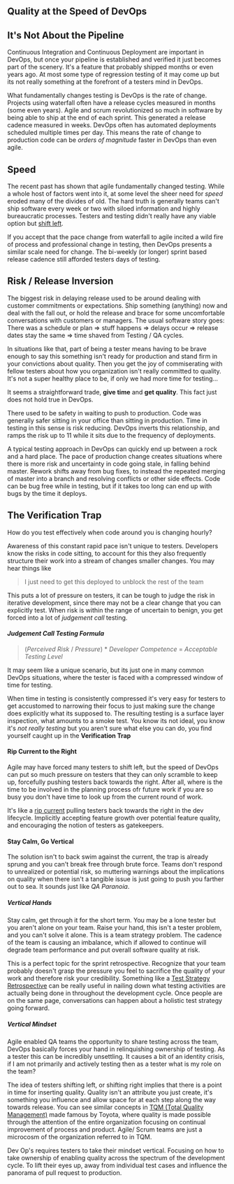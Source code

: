 ## Quality at the Speed of DevOps

## It's Not About the Pipeline

Continuous Integration and Continuous Deployment are important in DevOps, but once your pipeline is established and verified it just becomes part of the scenery. It's a feature that probably shipped months or even years ago. At most some type of regression testing of it may come up but its not really something at the forefront of a testers mind in DevOps.

What fundamentally changes testing is DevOps is the rate of change. Projects using waterfall often have a release cycles measured in months (some even years). Agile and scrum revolutionized so much in software by being able to ship at the end of each sprint. This generated a release cadence measured in weeks. DevOps often has automated deployments scheduled multiple times per day. This means the rate of change to production code can be *orders of magnitude* faster in DevOps than even agile. 

## Speed

The recent past has shown that agile fundamentally changed testing. While a whole host of factors went into it, at some level the sheer need for *speed* eroded many of the divides of old. The hard truth is generally teams can't ship software every week or two with siloed information and highly bureaucratic processes. Testers and testing didn't really have any viable option but [shift left](https://en.wikipedia.org/wiki/Shift_left_testing).

If you accept that the pace change from waterfall to agile incited a wild fire of process and professional change in testing, then DevOps presents a similar scale need for change. The bi-weekly (or longer) sprint based release cadence still afforded testers days of testing.

## Risk / Release Inversion 

The biggest risk in delaying release used to be around dealing with customer commitments or expectations. Ship something (anything) now and deal with the fall out, or hold the release and brace for some uncomfortable conversations with customers or managers. The usual software story goes: There was a schedule or plan => stuff happens => delays occur => release dates stay the same => time shaved from Testing / QA cycles. 

In situations like that, part of being a tester means having to be brave enough to say this something isn't ready for production and stand firm in your convictions about quality. Then you get the joy of commiserating with fellow testers about how you organization isn't really committed to quality. It's not a super healthy place to be, if only we had more time for testing...

It seems a straightforward trade, **give time**  and **get quality**.  This fact just does not hold true in DevOps.

There used to be safety in waiting to push to production. Code was generally safer sitting in your office than sitting in production. Time in testing in this sense is risk reducing. DevOps inverts this relationship, and ramps the risk up to 11 while it sits due to the frequency of deployments. 

A typical testing approach in DevOps can quickly end up between a rock and a hard place. The pace of production change creates situations where there is more risk and uncertainty in code going stale, in falling behind master. Rework shifts away from bug fixes, to instead the repeated merging of master into a branch and resolving conflicts or other side effects. Code can be bug free while in testing, but if it takes too long can end up with bugs by the time it deploys.

## The Verification Trap

How do you test effectively when code around you is changing hourly?

Awareness of this constant rapid pace isn't unique to testers. Developers know the risks in code sitting, to account for this they also frequently structure their work into a stream of changes smaller changes. You may hear things like 
> I just need to get this deployed to unblock the rest of the team

This puts a lot of pressure on testers, it can be tough to judge the risk in iterative development, since there may not be a clear change that you can explicitly test. When risk is within the range of uncertain to benign, you get forced into a lot of *judgement call* testing. 

#### *Judgement Call Testing Formula*
>(*Perceived Risk* / *Pressure*) * *Developer Competence* = *Acceptable Testing Level* 

It may seem like a unique scenario, but its just one in many common DevOps situations, where the tester is faced with a compressed window of time for testing. 

When time in testing is consistently compressed it's very easy for testers to get accustomed to narrowing their focus to just making sure the change does explicitly what its supposed to. The resulting testing is a surface layer inspection, what amounts to a smoke test. You know its not ideal, you know it's *not really testing* but you aren't sure what else you can do, you find yourself caught up in the **Verification Trap**

#### Rip Current to the Right

Agile may have forced many testers to shift left, but the speed of DevOps can put so much pressure on testers that they can only scramble to keep up, forcefully pushing testers back towards the right. After all, where is the time to be involved in the planning process ofr future work if you are so busy you don't have time to look up from the current round of work. 

It's like a [rip current](https://en.wikipedia.org/wiki/Rip_current) pulling testers back towards the right in the dev lifecycle. Implicitly accepting feature growth over potential feature quality, and encouraging the notion of testers as gatekeepers.

#### Stay Calm, Go Vertical

The solution isn't to back swim against the current, the trap is already sprung and you can't break free through brute force. Teams don't respond to unrealized or potential risk, so muttering warnings about the implications on quality when there isn't a tangible issue is just going to push you farther out to sea. It sounds just like *QA Paranoia*.

##### Vertical Hands

Stay calm, get through it for the short term. You may be a lone tester but you aren't alone on your team. Raise your hand, this isn't  a tester problem, and you can't solve it alone. This is a team strategy problem. The cadence of the team is causing an imbalance, which if allowed to continue will degrade team performance and put overall software quality at risk.

This is a perfect topic for the sprint retrospective. Recognize that your team probably doesn't grasp the pressure you feel to sacrifice the quality of your work and therefore risk your credibility. Something like a [Test Strategy Retrospective](http://katrinatester.blogspot.com/2014/04/test-strategy-retrospective.html) can be really useful in nailing down what testing activities are actually being done in throughout the development cycle. Once people are on the same page, conversations can happen about a holistic test strategy going forward. 

##### Vertical Mindset

Agile enabled QA teams the opportunity to share testing across the team, DevOps basically forces your hand in relinquishing ownership of testing. As a tester this can be incredibly unsettling. It causes a bit of an identity crisis, if I am not primarily and actively testing then as a tester what is my role on the team?  

The idea of testers shifting left, or shifting right implies that there is a point in time for inserting quality. Quality isn't an attribute you just create, it's something you influence and allow space for at each step along the way towards release.  You can see similar concepts in [TQM (Total Quality Management)](https://en.wikipedia.org/wiki/Total_quality_management) made famous by Toyota, where quality is made possible through the attention of the entire organization focusing on continual improvement of process and product. Agile/ Scrum teams are just a microcosm of the organization referred to in TQM.

Dev Op's requires testers to take their mindset vertical. Focusing on how to take ownership of enabling quality across the spectrum of the development cycle. To lift their eyes up, away from individual test cases and influence the panorama of pull request to production. 





